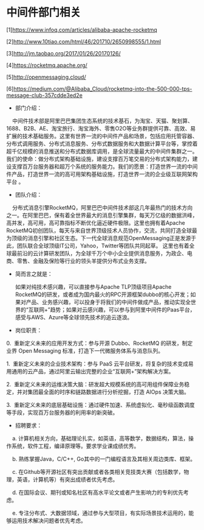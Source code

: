 # 中间件部门相关

[1]https://www.infoq.com/articles/alibaba-apache-rocketmq

[2]http://www.10tiao.com/html/46/201710/2650998555/1.html

[3]http://jm.taobao.org/2017/01/26/20170126/

[4]https://rocketmq.apache.org/

[5]http://openmessaging.cloud/

[6]https://medium.com/@Alibaba_Cloud/rocketmq-into-the-500-000-tps-message-club-357cdde3ed2e


 - 部门介绍：

    中间件技术部是阿里巴巴集团生态系统的技术基石，为淘宝、天猫、聚划算、1688、B2B、AE、淘宝旅行、淘宝海外、零售O2O等业务群提供可靠、高效、易扩展的技术基础服务。这里有世界一流的中间件产品和场景，包括应用托管容器、分布式调用服务、分布式消息服务、分布式数据服务和大数据计算平台等，掌控着超千亿规模的消息推送和分布式数据库调用，是全球流量最大的中间件集群之一。我们的使命：做分布式架构基础设施，建设支撑百万笔交易的分布式架构能力，建设支撑百万台服务器和超万个系统的服务能力。我们的愿景：打造世界一流的中间件产品，打造世界一流的高可用架构基础设施，打造世界一流的企业级互联网架构平台 。

 - 团队介绍：

    分布式消息引擎RocketMQ，阿里巴巴中间件技术部这几年最热门的技术方向之一。在阿里巴巴，保有着全世界最大的消息引擎集群，每天万亿级的数据洪峰，高并发，高可用，高可靠指标不断优化逼近硬件极限。这里也拥有着Apache RocketMQ初创团队，每天与来自世界顶级技术人员协作，交流，共同打造全球最为顶级的消息引擎和社区生态。下一代全球消息规范OpenMessaging正是发源于此，团队联合全球顶级IT公司，Yahoo，Twitter等团队共同起草。 这里也有着全球最前沿的云计算研发团队，为全球千万个中小企业提供消息服务，为政企、电商、零售、金融及保险等行业的领头羊提供分布式业务支撑。
 
 - 简而言之就是：
 
    如果对纯技术感兴趣，可以直接参与Apache TLP顶级项目Apache RocketMQ的研发，或者成为国内最火的RPC开源框架dubbo的核心开发；如果对产品、业务感兴趣，可以投身于将我们的中间件做成产品，推动实现全世界的“互联网+”趋势；如果对云感兴趣，可以参与到阿里中间件的Paas平台，感受与AWS、Azure等全球领先技术的追云逐浪。
    
 - 岗位职责：
 
0.  重新定义未来的应用开发方式：参与开源 Dubbo、RocketMQ 的研发，制定业界 Open Messaging 标准，打造下一代微服务体系与消息队列。

1.  重新定义未来的企业技术架构：参与 PaaS 云平台研发，将复杂的技术变成易用通用的云产品，通过阿里云输出完整的企业“互联网+”架构解决方案。

2.  重新定义未来的运维决策大脑：研发超大规模系统的高可用组件保障业务稳定，并对集团最全面的时序和链路数据进行分析挖掘，打造 AIOps 决策大脑。

3.  重新定义未来的底层基础设施：通过硬件加速、系统虚拟化、毫秒级函数调度等手段，实现百万台服务器的利用率的新突破。 

 - 招聘要求：

    a. 计算机相关方向，基础理论扎实，如英语，高等数学，数据结构，算法，操作系统，软件工程，编译原理等。要求学业课成绩优秀。
    
    b. 熟练掌握Java，C/C++, Go其中的一门编程语言及其相关周边类库、框架。
    
    c. 在Github等开源社区有突出贡献或者各类相关竞技类大赛（包括数学，物理，英语，计算机等）有突出成绩者优先考虑。
    
    d. 在国际会议、期刊或知名社区有高水平论文或者产生影响力的专利优先考虑。
    
    e. 专注分布式、大数据领域，通过参与大型项目，有实际场景技术运用的，能够运用技术解决问题者优先考虑。



